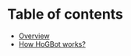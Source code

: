# Table of contents

* [Overview](pages/overview.md)
* [How HoGBot works?](pages/how-hogbot-works.md)

